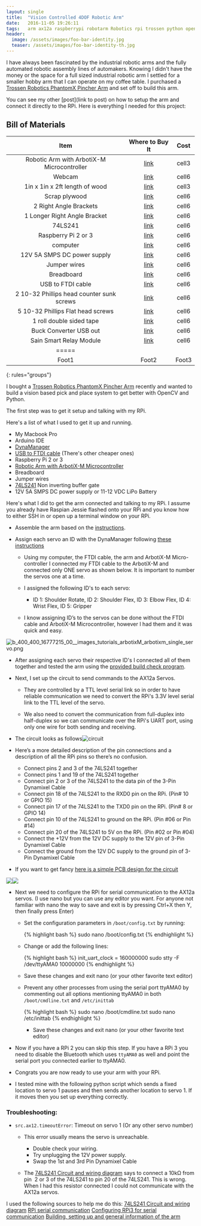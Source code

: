 ```yaml
---
layout: single
title:  "Vision Controlled 4DOF Robotic Arm"
date:   2016-11-05 19:26:11
tags:   arm ax12a raspberrypi robotarm Robotics rpi trossen python opencv vision
header:
  image: /assets/images/foo-bar-identity.jpg
  teaser: /assets/images/foo-bar-identity-th.jpg
---
```


I have always been fascinated by the industrial robotic arms and the fully automated robotic assembly lines of automakers. Knowing I didn't have the money or the space for a full sized industrial robotic arm I settled for a smaller hobby arm that I can operate on my coffee table. I purchased a [Trossen Robotics PhantomX Pincher Arm](http://www.trossenrobotics.com/p/PhantomX-Pincher-Robot-Arm.aspx) and set off to build this arm. 

You can see my other [post](link to post) on how to setup the arm and connect it directly to the RPi. Here is everything I needed for this project:

## Bill of Materials 

| Item | Where to Buy It | Cost |
|:--------:|:-------:|:--------:|
| Robotic Arm with ArbotiX-M Microcontroller | [link](http://www.trossenrobotics.com/p/PhantomX-Pincher-Robot-Arm.aspx) | cell3 |
| Webcam          | [link](https://smile.amazon.com/dp/B006JH8T3S/ref=cm_sw_r_cp_dp_T2_WD3qzbDARFMRY)   | cell6   |
| 1in x 1in x 2ft length of wood   | [link]()  | cell3   |
| Scrap plywood   | [link]()  | cell6   |
| 2 Right Angle Brackets | [link]()  | cell6   |
| 1 Longer Right Angle Bracket | [link]()  | cell6   |
| 74LS241         | [link](http://www.uni-kl.de/elektronik-lager/417791)  | cell6   |
| Raspberry Pi 2 or 3 | [link](https://smile.amazon.com/dp/B01CD5VC92/ref=cm_sw_r_cp_dp_T2_xi3qzbQ0A26T0)  | cell6   |
| computer        | [link]()  | cell6   |
| 12V 5A SMPS DC power supply | [link](https://smile.amazon.com/dp/B00TVWEGQ2/ref=cm_sw_r_cp_dp_T2_Ph3qzbY66B81R)  | cell6   |
| Jumper wires    | [link](https://smile.amazon.com/dp/B005TZJ0AM/ref=cm_sw_r_cp_dp_T2_Xg3qzbAX4DHWT)  | cell6   |
| Breadboard      | [link](https://smile.amazon.com/dp/B01DDI54II/ref=cm_sw_r_cp_dp_T2_Zg3qzbZA7N3SE)  | cell6   |
| USB to FTDI cable   | [link](http://www.trossenrobotics.com/store/p/6406-FTDI-Cable-5V.aspx)  | cell6   |
| 2 10-32 Phillips head counter sunk screws | [link](https://smile.amazon.com/dp/B01M0YDNX0/ref=cm_sw_r_cp_dp_T2_gf3qzbTFSJ855)  | cell6   |
| 5 10-32 Phillips Flat head screws | [link](https://smile.amazon.com/dp/B01I28XAUI/ref=cm_sw_r_cp_dp_T2_zf3qzbRGQZ5KA)  | cell6   |
| 1 roll double sided tape | [link](https://smile.amazon.com/dp/B0007P5G8Y/ref=cm_sw_r_cp_dp_T2_He3qzbXCTHJA0)  | cell6   |
| Buck Converter USB out   | [link](https://smile.amazon.com/dp/B00XPZ7I4I/ref=cm_sw_r_cp_dp_T2_cb3qzbW1ZZ673)  | cell6   |
| Sain Smart Relay Module   | [link](https://smile.amazon.com/dp/B00VRUAHLE/ref=cm_sw_r_cp_dp_T2_ee3qzbQCYKBYX)  | cell6   |
|=====
| Foot1   | Foot2   | Foot3
{: rules="groups"}

I bought a [Trossen Robotics PhantomX Pincher Arm](http://www.trossenrobotics.com/p/PhantomX-Pincher-Robot-Arm.aspx) recently and wanted to build a vision based pick and place system to get better with OpenCV and Python.

The first step was to get it setup and talking with my RPi.

Here's a list of what I used to get it up and running.
    
  * My Macbook Pro
  * Arduino IDE
  * [DynaManager](https://github.com/Interbotix/dynaManager/releases)
  * [USB to FTDI cable](http://www.trossenrobotics.com/store/p/6406-FTDI-Cable-5V.aspx) (There's other cheaper ones)
  * Raspberry Pi 2 or 3
  * [Robotic Arm with ArbotiX-M Microcontroller](http://www.trossenrobotics.com/p/PhantomX-Pincher-Robot-Arm.aspx)
  * Breadboard
  * Jumper wires
  * [74LS241](http://www.uni-kl.de/elektronik-lager/417791) Non inverting buffer gate
  * 12V 5A SMPS DC power supply or 11-12 VDC LiPo Battery

Here's what I did to get the arm connected and talking to my RPi. I assume you already have Raspian Jessie flashed onto your RPi and you know how to either SSH in or open up a terminal window on your RPi.

  * Assemble the arm based on the [instructions](http://learn.trossenrobotics.com/16-interbotix/robot-arms/pincher-robot-arm/163-phantomx-pincher-robot-arm-assembly-guide.html).
    
  * Assign each servo an ID with the DynaManager following [these instructions](http://learn.trossenrobotics.com/index.php/getting-started-with-the-arbotix/1-using-the-tr-dynamixel-servo-tool#&panel1-1)
    
    * Using my computer, the FTDI cable, the arm and ArbotiX-M Micro-controller I connected my FTDI cable to the ArbotiX-M and connected only ONE servo as shown below. It is important to number the servos one at a time.
    
    * I assigned the following ID's to each servo:
    
      * ID 1: Shoulder Rotate, ID 2: Shoulder Flex, ID 3: Elbow Flex, ID 4: Wrist Flex, ID 5: Gripper

    * I know assigning ID’s to the servos can be done without the FTDI cable and ArbotiX-M Microcontroller, however I had them and it was quick and easy.

![b_400_400_16777215_00__images_tutorials_arbotixM_arbotixm_single_servo.png](http://learn.trossenrobotics.com/cache/multithumb_thumbs/b_400_400_16777215_00__images_tutorials_arbotixM_arbotixm_single_servo.png)

  * After assigning each servo their respective ID's I connected all of them together and tested the arm using the [provided build check program](http://learn.trossenrobotics.com/interbotix/robot-arms/16-phantomx-pincher-robot-arm/25-phantomx-pincher-robot-arm-build-check).
    
  * Next, I set up the circuit to send commands to the AX12a Servos.
    
    * They are controlled by a TTL level serial link so in order to have reliable communication we need to convert the RPi's 3.3V level serial link to the TTL level of the servo.
    
    * We also need to convert the communication from full-duplex into half-duplex so we can communicate over the RPi's UART port, using only one wire for both sending and receiving.

  * The circuit looks as follows![circuit](https://nickzanobini.files.wordpress.com/2016/11/circuit.png)
    
  * Here’s a more detailed description of the pin connections and a description of all the RPi pins so there’s no confusion.
    
    * Connect pins 2 and 3 of the 74LS241 together
    * Connect pins 1 and 19 of the 74LS241 together
    * Connect pin 2 or 3 of the 74LS241 to the data pin of the 3-Pin Dynamixel Cable
    * Connect pin 18 of the 74LS241 to the RXD0 pin on the RPi. (Pin# 10 or GPIO 15)
    * Connect pin 17 of the 74LS241 to the TXD0 pin on the RPi. (Pin# 8 or GPIO 14)
    * Connect pin 10 of the 74LS241 to ground on the RPi. (Pin #06 or Pin #14)
    * Connect pin 20 of the 74LS241 to 5V on the RPi. (Pin #02 or Pin #04)
    * Connect the +12V from the 12V DC supply to the 12V pin of 3-Pin Dynamixel Cable
    * Connect the ground from the 12V DC supply to the ground pin of 3-Pin Dynamixel Cable
    
  * If you want to get fancy [here is a simple PCB design for the circuit](https://circuits.io/circuits/267189-ax-12-driver-for-raspberry-pi/)

![](http://nickzanobini.files.wordpress.com/2016/11/img_0525.png)![](http://nickzanobini.files.wordpress.com/2016/11/2.png)
    
  * Next we need to configure the RPi for serial communication to the AX12a servos. (I use nano but you can use any editor you want. For anyone not familiar with nano the way to save and exit is by pressing Ctrl+X then Y, then finally press Enter)

    * Set the configuration parameters in `/boot/config.txt` by running:  
      

      {% highlight bash %}
      sudo nano /boot/config.txt
      {% endhighlight %}  


    * Change or add the following lines:  


      {% highlight bash %}
      init_uart_clock = 160000000
      sudo stty -F /dev/ttyAMA0 10000000
      {% endhighlight %}  


    * Save these changes and exit nano (or your other favorite text editor)  
    * Prevent any other processes from using the serial port ttyAMA0 by commenting out all options mentioning ttyAMA0 in both `/boot/cmdline.txt` and `/etc/inittab`  
      
      
      {% highlight bash %}
      sudo nano /boot/cmdline.txt
      sudo nano /etc/inittab
      {% endhighlight %}  


      * Save these changes and exit nano (or your other favorite text editor)
    
  * Now if you have a RPi 2 you can skip this step. If you have a RPi 3 you need to disable the Bluetooth which uses `ttyAMA0` as well and point the serial port you connected earlier to ttyAMA0.
  * Congrats you are now ready to use your arm with your RPi.
  * I tested mine with the following python script which sends a fixed location to servo 1 pauses and then sends another location to servo 1. If it moves then you set up everything correctly.

### Troubleshooting:

  * `src.ax12.timeoutError`: Timeout on servo 1 (Or any other servo number)
    * This error usually means the servo is unreachable.
      * Double check your wiring.
      * Try unplugging the 12V power supply.
      * Swap the 1st and 3rd Pin Dynamixel Cable
    
    * The [74LS241 Circuit and wiring diagram](http://www.instructables.com/id/How-to-drive-Dynamixel-AX-12A-servos-with-a-Raspbe/) says to connect a 10kΩ from pin  2 or 3 of the 74LS241 to pin 20 of the 74LS241. This is wrong. When I had this resistor connected I could not communicate with the AX12a servos.


I used the following sources to help me do this:
[74LS241 Circuit and wiring diagram](http://www.instructables.com/id/How-to-drive-Dynamixel-AX-12A-servos-with-a-Raspbe/)
[RPi serial communication](http://www.oppedijk.com/robotics/control-dynamixel-with-raspberrypi)
[Configuring RPi3 for serial communication](http://raspberrypi.stackexchange.com/questions/45570/how-do-i-make-serial-work-on-the-raspberry-pi3)
[Building, setting up and general information of the arm](http://www.trossenrobotics.com/p/PhantomX-Pincher-Robot-Arm.aspx)
